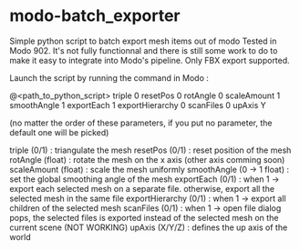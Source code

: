 # modo-batch_exporter
Simple python script to batch export mesh items out of modo
Tested in Modo 902. It's not fully functionnal and there is still some work to do to make it easy to integrate into Modo's pipeline.
Only FBX export supported.

Launch the script by running the command in Modo :

@<path_to_python_script> triple 0 resetPos 0 rotAngle 0 scaleAmount 1 smoothAngle 1 exportEach 1 exportHierarchy 0 scanFiles 0 upAxis Y

(no matter the order of these parameters, if you put no parameter, the default one will be picked)

triple (0/1) : triangulate the mesh
resetPos (0/1) : reset position of the mesh
rotAngle (float) : rotate the mesh on the x axis (other axis comming soon)
scaleAmount (float) : scale the mesh uniformly
smoothAngle (0 -> 1 float) : set the global smoothing angle of the mesh
exportEach (0/1) : when 1 -> export each selected mesh on a separate file. otherwise, export all the selected mesh in the same file
exportHierarchy (0/1) : when 1 -> export all children of the selected mesh
scanFiles (0/1) : when 1 -> open file dialog pops, the selected files is exported instead of the selected mesh on the current scene (NOT WORKING)
upAxis (X/Y/Z) : defines the up axis of the world
